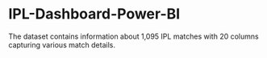 # IPL-Dashboard-Power-BI
The dataset contains information about 1,095 IPL matches with 20 columns capturing various match details.
